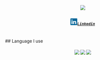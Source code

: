 <h1 align="center">
  <a href="https://git.io/typing-svg">
    <img src="https://readme-typing-svg.herokuapp.com/?lines=Hello,+There!+👋;This+is+Hawkins+Peterson;Nice+to+meet+you!&center=true&size=30">
  </a>
</h1>
<h5 align="center">
  <code><a href="https://www.linkedin.com/in/hawkins-peterson/" title="linkedin"><img src="/images/Linkedin.svg" width=22>Linkedin</a></code>
</h5> <!---           LINKS!            --->
<br>
## Language I use
<h5 align="center">
  <img src="https://img.shields.io/badge/-Python-white?style=for-the-badge&logo=Python">
  <img src="https://img.shields.io/badge/-Java-000?style=for-the-badge&logo=Java">
  <img src="https://img.shields.io/badge/-C-000?style=for-the-badge&logo=C?">
</h5>
